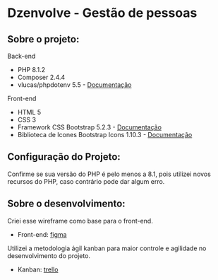 # Dzenvolve - Gestão de pessoas

## Sobre o projeto:
Back-end
* PHP 8.1.2
* Composer 2.4.4
* vlucas/phpdotenv 5.5 - [Documentação](https://github.com/vlucas/phpdotenv)

Front-end
* HTML 5
* CSS 3
* Framework CSS Bootstrap 5.2.3 - [Documentação](https://getbootstrap.com/docs/5.2/getting-started/introduction/)
* Biblioteca de Icones Bootstrap Icons 1.10.3 - [Documentação](https://icons.getbootstrap.com/)

## Configuração do Projeto:
Confirme se sua versão do PHP é pelo menos a 8.1, pois utilizei novos recursos do PHP, caso contrário pode dar algum erro.



## Sobre o desenvolvimento:
Criei esse wireframe como base para o front-end.
* Front-end: [figma](https://www.figma.com/file/d9SsYte6gR4ouYbCnL1bNP/Untitled?node-id=0%3A1&t=MegYi36yTppSU5Ao-1)

Utilizei a metodologia ágil kanban para maior controle e agilidade no desenvolvimento do projeto.
* Kanban: [trello](https://trello.com/invite/b/XGuDb7pO/ATTI4964d167d6d65cca704131675794b7011EED81D6/technical-test-dzenvolve)

